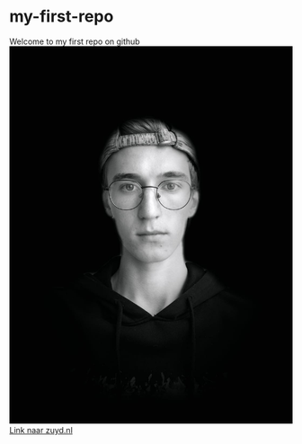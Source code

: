 # my-first-repo
Welcome to my first repo on github
![Just a picture of me](zelfportret.jpeg)
[Link naar zuyd.nl](https://www.zuyd.nl/)
